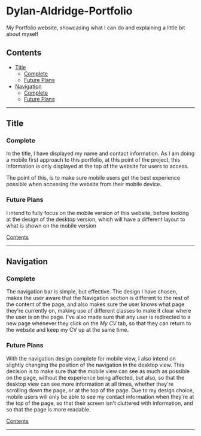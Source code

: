 # Dylan-Aldridge-Portfolio
My Portfolio website, showcasing what I can do and explaining a little bit about myself

## Contents

- [Title](#title)
    - [Complete](#complete)
    - [Future Plans](#future-plans)
- [Navigation](#navigation)
    - [Complete](#complete-1)
    - [Future Plans](#future-plans-1)


--- 

## Title

### Complete

In the title, I have displayed my name and contact information. As I am doing a mobile first approach to this portfolio, at this point of the project, this information is only displayed at the top of the website for users to access.

The point of this, is to make sure mobile users get the best experience possible when accessing the website from their mobile device.

### Future Plans

I intend to fully focus on the mobile version of this website, before looking at the design of the desktop version, which will have a different layout to what is shown on the mobile version

[Contents](#contents)

---

## Navigation

### Complete

The navigation bar is simple, but effective. The design I have chosen, makes the user aware that the Navigation section is different to the rest of the content of the page, and also makes sure the user knows what page they're currently on, making use of different classes to make it clear where the user is on the page. I've also made sure that any user is redirected to a new page whenever they click on the *My CV* tab, so that they can return to the website and keep my CV up at the same time.

### Future Plans

With the navigation design complete for mobile view, I also intend on slightly changing the position of the navigation in the desktop view. This decision is to make sure that the mobile view can see as much as possible on the page, without the experience being affected, but also, so that the desktop view can see more information at all times, whether they're scrolling down the page, or at the top of the page. Due to my design choice, mobile users will only be able to see my contact information when they're at the top of the page, so that their screen isn't cluttered with information, and so that the page is more readable.

[Contents](#contents)

---